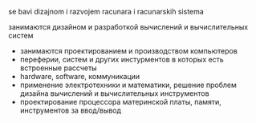 se bavi dizajnom i razvojem racunara i racunarskih sistema

занимаются дизайном и разработкой вычислений и вычислительных систем

- занимаются проектированием и производством компьютеров
- переферии, систем и других инстурментов в которых есть встроенные рассчеты
- hardware, software, коммуникации
- применение электротехники и математики, решение проблем дизайна вычислений и вычислительных инструментов
- проектирование процессора материнской платы, памяти, инструментов за ввод/вывод 